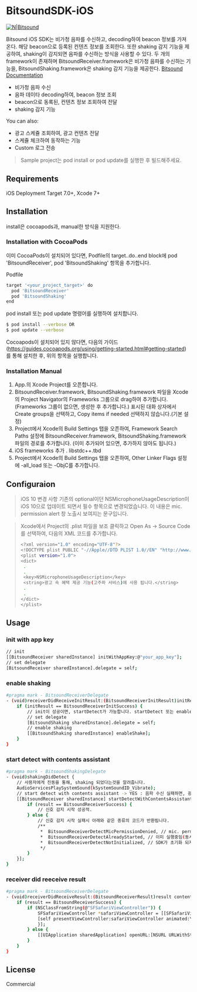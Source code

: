 # BitsoundSDK-iOS

[![N|Bitsound](https://daks2k3a4ib2z.cloudfront.net/580f2a6962cf032f7b75c078/5812f9cb4c0e119f5c2d04b6_overview_reduced-p-800x487.png)](http://bitsound.io/)

Bitsound iOS SDK는 비가청 음파를 수신하고, decoding하여 beacon 정보를 가져온다. 해당 beacon으로 등록된 컨텐츠 정보를 조회한다.
또한 shaking 감지 기능을 제공하여, shaking이 감지되면 음파를 수신하는 방식을 사용할 수 있다.
두 개의 framework이 존재하며 BitsoundReceiver.framework은 비가청 음파를 수신하는 기능을, BitsoundShaking.framework은 shaking 감지 기능을 제공한다. [Bitsound Documentation](https://docs.bitsound.io/v1.0/docs/introduction)

  - 비가청 음파 수신 
  - 음파 데이타 decoding하여, beacon 정보 조회
  - beacon으로 동록된, 컨텐츠 정보 조회하여 전달
  - shaking 감지 기능

You can also:
  - 광고 스케쥴 조회하여, 광고 컨텐츠 전달
  - 스케쥴 체크하여 동작하는 기능
  - Custom 로그 전송

> Sample project는 pod install or pod update를 실행한 후 빌드해주세요.

## Requirements
iOS Deployment Target 7.0+, Xcode 7+

## Installation

install은 cocoapods과, manual한 방식을 지원한다.

### Installation with CocoaPods
이미 CocoaPods이 설치되어 있다면, Podfile의 target..do..end block에 pod 'BitsoundReceiver', pod 'BitsoundShaking' 항목을 추가합니다.

Podfile
```sh
target '<your_project_target>' do
  pod 'BitsoundReceiver'
  pod 'BitsoundShaking'
end
```

pod install 또는 pod update 명령어를 실행하여 설치합니다.

```sh
$ pod install --verbose OR
$ pod update --verbose
```
Cocoapods이 설치되어 있지 않다면, 다음의 가이드(https://guides.cocoapods.org/using/getting-started.html#getting-started)를 통해 설치한 후, 위의 항목을 실행합니다.

### Installation Manual

1. App.의 Xcode Project를 오픈합니다.
2. BitsoundReceiver.framework, BitsoundShaking.framework 파일을 Xcode의 Project Navigator의 Frameworks 그룹으로 drag하여 추가합니다.(Frameworks 그룹이 없으면, 생성한 후 추가합니다.) 표시된 대화 상자에서 Create groups을 선택하고, Copy items if needed 선택하지 않습니다.(기본 설정)
3. Project에서 Xcode의 Build Settings 탭을 오픈하여, Framework Search Paths 설정에 BitsoundReceiver.framework, BitsoundShaking.framework 파일의 경로를 추가합니다. (이미 추가되어 있으면, 추가하지 않아도 됩니다.)
4. iOS frameworks 추가
. libstdc++.tbd
5. Project에서 Xcode의 Build Settings 탭을 오픈하여, Other Linker Flags 설정에 -all_load 또는 -ObjC를 추가합니다.

## Configuraion
> iOS 10 변경 사항
> 기존의 optional이던 NSMicrophoneUsageDescription이 iOS 10으로 업데이트 되면서 필수 항목으로 변경되었습니다. 이 내용은 mic. permission alert 창 노출시 보여지는 문구입니다.

> Xcode에서 Project의 .plist 파일을 보조 클릭하고 Open As -> Source Code를 선택하여, 다음의 XML 코드를 추가합니다.
> ```sh
> <?xml version="1.0" encoding="UTF-8"?>
> <!DOCTYPE plist PUBLIC "-//Apple//DTD PLIST 1.0//EN" "http://www.apple.com/DTDs/PropertyList-1.0.dtd">
> <plist version="1.0">
> <dict>
>  .
>  .
>  <key>NSMicrophoneUsageDescription</key>
>  <string>광고 속 혜택 제공 기능(고주파 서비스)에 사용 됩니다.</string>
>  .
>  .
> </dict>
> </plist>
> ```

## Usage
### init with app key
```sh
// init
[[BitsoundReceiver sharedInstance] initWithAppKey:@"your_app_key"];
// set delegate
[BitsoundReceiver sharedInstance].delegate = self;
```
### enable shaking
```sh
#pragma mark - BitsoundReceiverDelegate
- (void)receiverDidReceiveInitResult:(BitsoundReceiverInitResult)initResult error:(NSError *)error {
    if (initResult == BitsoundReceiverInitSuccess) {
        // init이 성공이면, startDetect가 가능합니다. startDetect 또는 enableShake + startDetect를 통해 신호를 감지합니다.
        // set delegate
        [BitsoundShaking sharedInstance].delegate = self;
        // enable shaking
        [[BitsoundShaking sharedInstance] enableShake];
    }
}
```
### start detect with contents assistant
```sh
#pragma mark - BitsoundShakingDelegate
- (void)shakingDidDetect {
    // 사용자에게 진동을 통해, shaking 되었다는것을 알려줍니다.
    AudioServicesPlaySystemSound(kSystemSoundID_Vibrate);
    // start detect with contents assistant -> YES : 음파 수신 실패하면, 광고 컨텐츠 조회, NO : 음파 수신 시도하고 종료
    [[BitsoundReceiver sharedInstance] startDetectWithContentsAssistant:NO detectResult:^(BitsoundReceiverDetectResult result) {
        if (result == BitsoundReceiverSuccess) {
            // 신호 감지 시작 성공적.
        } else {
            // 신호 감지 시작 실패시 아래와 같은 종류의 코드가 반환됩니다.
            /**
             *	BitsoundReceiverDetectMicPermissionDenied, // mic. permission denied
             *	BitsoundReceiverDetectAlreadyStarted, // 이미 실행중임(동시에 안됨)
             *	BitsoundReceiverDetectNotInitialized, // SDK가 초기화 되지 않음
             */
        }
    }];
}
```
### receiver did reeceive result
```sh
#pragma mark - BitsoundReceiverDelegate
- (void)receiverDidReceiveResult:(BitsoundReceiverResult)result contents:(BitsoundContentsModel *)contents {
    if (result == BitsoundReceiverSuccess) {
        if (NSClassFromString(@"SFSafariViewController")) {
            SFSafariViewController *safariViewController = [[SFSafariViewController alloc] initWithURL:[NSURL URLWithString: [contents getStrValue:@"url"]]];
            [self presentViewController:safariViewController animated:YES completion:^{
            }];
        } else {
            [[UIApplication sharedApplication] openURL:[NSURL URLWithString: [[contents getStrValue:@"url"] stringByAddingPercentEscapesUsingEncoding:NSUTF8StringEncoding]]];
        }
    }
}
```
License
----

Commercial
